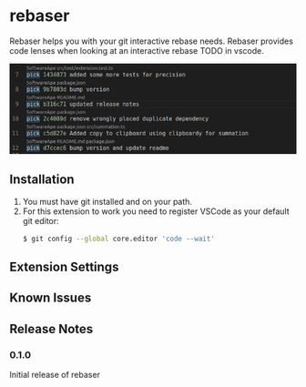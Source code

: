 # rebaser

Rebaser helps you with your git interactive rebase needs. Rebaser provides code lenses when looking at an interactive rebase TODO in vscode.

![Example code lenses](figures/lens_example.png)

## Installation

1. You must have git installed and on your path.
2. For this extension to work you need to register VSCode as your default git editor:
    ```bash
    $ git config --global core.editor 'code --wait'
    ```

## Extension Settings

## Known Issues

## Release Notes

### 0.1.0

Initial release of rebaser
